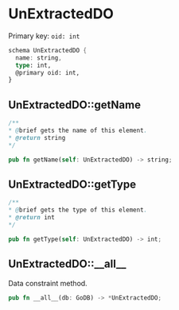 # UnExtractedDO

Primary key: `oid: int`

```rust
schema UnExtractedDO {
  name: string,
  type: int,
  @primary oid: int,
}
```
## UnExtractedDO::getName

```java
/**
* @brief gets the name of this element.
* @return string
*/
```
```rust
pub fn getName(self: UnExtractedDO) -> string;
```
## UnExtractedDO::getType

```java
/**
* @brief gets the type of this element.
* @return int
*/
```
```rust
pub fn getType(self: UnExtractedDO) -> int;
```
## UnExtractedDO::\_\_all\_\_

Data constraint method.

```rust
pub fn __all__(db: GoDB) -> *UnExtractedDO;
```
